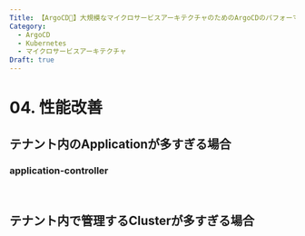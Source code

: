 ```yaml
---
Title: 【ArgoCD🐙】大規模なマイクロサービスアーキテクチャのためのArgoCDのパフォーマンス設計
Category:
  - ArgoCD
  - Kubernetes
  - マイクロサービスアーキテクチャ
Draft: true
---
```


# 04. 性能改善

## テナント内のApplicationが多すぎる場合

### application-controller

<br>

## テナント内で管理するClusterが多すぎる場合

<br>
